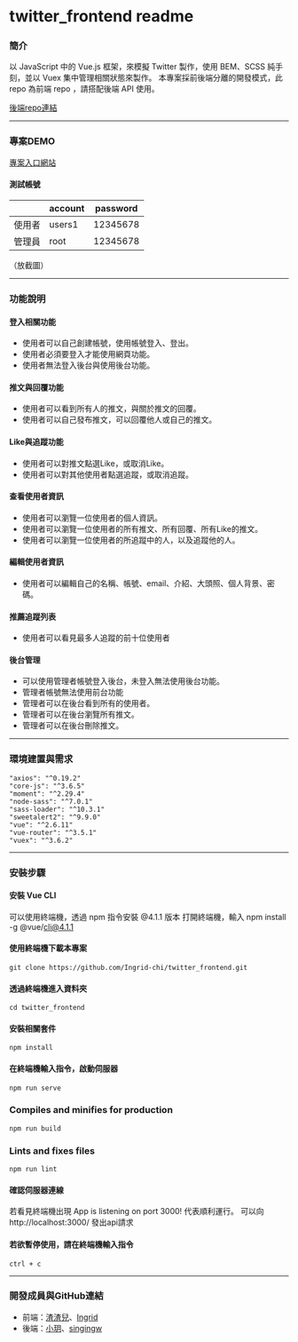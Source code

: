 # twitter_frontend readme

### 簡介
以 JavaScript 中的 Vue.js 框架，來模擬 Twitter 製作，使用 BEM、SCSS 純手刻，並以 Vuex 集中管理相關狀態來製作。 本專案採前後端分離的開發模式，此 repo 為前端 repo ，請搭配後端 API 使用。

[後端repo連結](https://github.com/InzooC/twitter-api-2020)

---
### 專案DEMO
[專案入口網站](https://ingrid-chi.github.io/twitter_frontend/#/signin)

#### 測試帳號

|  | account |password|
| -------- | -------- | -------- |
| 使用者|users1|12345678|
|管理員|root|12345678|

（放截圖）

---
### 功能說明
#### 登入相關功能
* 使用者可以自己創建帳號，使用帳號登入、登出。
* 使用者必須要登入才能使用網頁功能。
* 使用者無法登入後台與使用後台功能。

#### 推文與回覆功能
* 使用者可以看到所有人的推文，與關於推文的回覆。
* 使用者可以自己發布推文，可以回覆他人或自己的推文。

#### Like與追蹤功能
* 使用者可以對推文點選Like，或取消Like。
* 使用者可以對其他使用者點選追蹤，或取消追蹤。

#### 查看使用者資訊
* 使用者可以瀏覽一位使用者的個人資訊。
* 使用者可以瀏覽一位使用者的所有推文、所有回覆、所有Like的推文。
* 使用者可以瀏覽一位使用者的所追蹤中的人，以及追蹤他的人。

#### 編輯使用者資訊
* 使用者可以編輯自己的名稱、帳號、email、介紹、大頭照、個人背景、密碼。

#### 推薦追蹤列表
* 使用者可以看見最多人追蹤的前十位使用者

#### 後台管理
* 可以使用管理者帳號登入後台，未登入無法使用後台功能。
* 管理者帳號無法使用前台功能
* 管理者可以在後台看到所有的使用者。
* 管理者可以在後台瀏覽所有推文。
* 管理者可以在後台刪除推文。

---
### 環境建置與需求
```
"axios": "^0.19.2"
"core-js": "^3.6.5"
"moment": "^2.29.4"
"node-sass": "^7.0.1"
"sass-loader": "^10.3.1"
"sweetalert2": "^9.9.0"
"vue": "^2.6.11"
"vue-router": "^3.5.1"
"vuex": "^3.6.2"
```

---

### 安裝步驟
#### 安裝 Vue CLI
可以使用終端機，透過 npm 指令安裝 @4.1.1 版本
打開終端機，輸入 npm install -g @vue/cli@4.1.1

#### 使用終端機下載本專案
```
git clone https://github.com/Ingrid-chi/twitter_frontend.git
```

#### 透過終端機進入資料夾
```
cd twitter_frontend
```

#### 安裝相關套件
```
npm install
```

#### 在終端機輸入指令，啟動伺服器
```
npm run serve
```

### Compiles and minifies for production
```
npm run build
```

### Lints and fixes files
```
npm run lint
```

#### 確認伺服器連線
若看見終端機出現 App is listening on port 3000! 代表順利運行。
可以向http://localhost:3000/ 發出api請求

#### 若欲暫停使用，請在終端機輸入指令
```
ctrl + c
```

---
### 開發成員與GitHub連結
* 前端：[渣渣兒](https://github.com/yaoqizha)、[Ingrid](https://github.com/Ingrid-chi)
* 後端：[小玥](https://github.com/InzooC)、[singingw](https://github.com/singingw)
